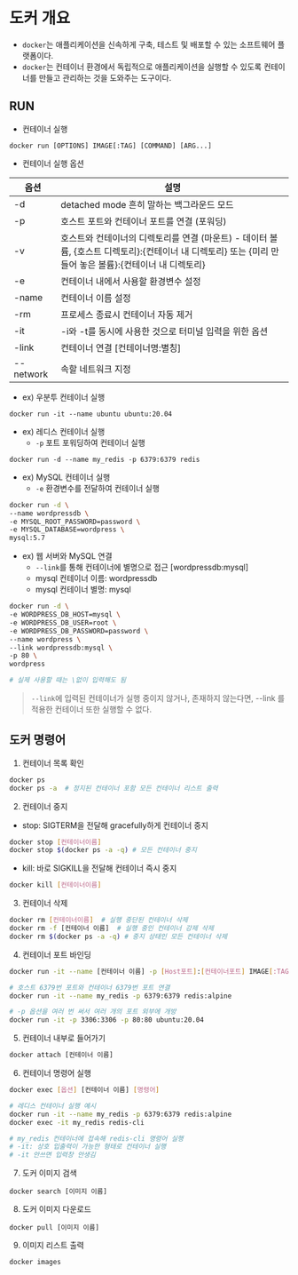 # 도커 개요
* `docker`는 애플리케이션을 신속하게 구축, 테스트 및 배포할 수 있는 소프트웨어 플랫폼이다.
* `docker`는 컨테이너 환경에서 독립적으로 애플리케이션을 실행할 수 있도록 컨테이너를 만들고 관리하는 것을 도와주는 도구이다.

## RUN
* 컨테이너 실행
```
docker run [OPTIONS] IMAGE[:TAG] [COMMAND] [ARG...]
```
* 컨테이너 실행 옵션

|옵션|설명|
|---|---|
|-d|	detached mode 흔히 말하는 백그라운드 모드|
|-p|	호스트 포트와 컨테이너 포트를 연결 (포워딩)|
|-v|	호스트와 컨테이너의 디렉토리를 연결 (마운트) - 데이터 볼륨, {호스트 디렉토리}:{컨테이너 내 디렉토리} 또는 {미리 만들어 놓은 볼륨}:{컨테이너 내 디렉토리}|
|-e|	컨테이너 내에서 사용할 환경변수 설정|
|-name|	컨테이너 이름 설정|
|-rm|	프로세스 종료시 컨테이너 자동 제거|
|-it|	-i와 -t를 동시에 사용한 것으로 터미널 입력을 위한 옵션|
|-link|	컨테이너 연결 [컨테이너명:별칭]|
|--network|	속할 네트워크 지정|

* ex) 우분투 컨테이너 실행
```
docker run -it --name ubuntu ubuntu:20.04
```
* ex) 레디스 컨테이너 실행
  * `-p` 포트 포워딩하여 컨테이너 실행 
```
docker run -d --name my_redis -p 6379:6379 redis
```
* ex) MySQL 컨테이너 실행
  * `-e` 환경변수를 전달하여 컨테이너 실행
```bash
docker run -d \
--name wordpressdb \
-e MYSQL_ROOT_PASSWORD=password \
-e MYSQL_DATABASE=wordpress \
mysql:5.7
```
* ex) 웹 서버와 MySQL 연결
  * `--link`를 통해 컨테이너에 별명으로 접근 [wordpressdb:mysql]
  * mysql 컨테이너 이름: wordpressdb
  * mysql 컨테이너 별명: mysql
```bash
docker run -d \
-e WORDPRESS_DB_HOST=mysql \
-e WORDPRESS_DB_USER=root \
-e WORDPRESS_DB_PASSWORD=password \
--name wordpress \
--link wordpressdb:mysql \
-p 80 \
wordpress

# 실제 사용할 때는 \없이 입력해도 됨
```
> `--link`에 입력된 컨테이너가 실행 중이지 않거나, 존재하지 않는다면,  --link  를 적용한 컨테이너 또한 실행할 수 없다.
## 도커 명령어
1. 컨테이너 목록 확인
```bash
docker ps
docker ps -a  # 정지된 컨테이너 포함 모든 컨테이너 리스트 출력
```
2. 컨테이너 중지
* stop: SIGTERM을 전달해 gracefully하게 컨테이너 중지
```bash
docker stop [컨테이너이름]
docker stop $(docker ps -a -q) # 모든 컨테이너 중지 
```
* kill: 바로 SIGKILL을 전달해 컨테이너 즉시 중지
```bash
docker kill [컨테이너이름]
```
3. 컨테이너 삭제
```bash
docker rm [컨테이너이름]  # 실행 중단된 컨테이너 삭제
docker rm -f [컨테이너 이름]  # 실행 중인 컨테이너 강제 삭제
docker rm $(docker ps -a -q) # 중지 상태인 모든 컨테이너 삭제
```
4. 컨테이너 포트 바인딩
```bash
docker run -it --name [컨테이너 이름] -p [Host포트]:[컨테이너포트] IMAGE[:TAG]

# 호스트 6379번 포트와 컨테이너 6379번 포트 연결
docker run -it --name my_redis -p 6379:6379 redis:alpine

# -p 옵션을 여러 번 써서 여러 개의 포트 외부에 개방
docker run -it -p 3306:3306 -p 80:80 ubuntu:20.04
```
5. 컨테이너 내부로 들어가기
```bash
docker attach [컨테이너 이름]
```
6. 컨테이너 명령어 실행
```bash
docker exec [옵션] [컨테이너 이름] [명령어]

# 레디스 컨테이너 실행 예시
docker run -it --name my_redis -p 6379:6379 redis:alpine
docker exec -it my_redis redis-cli

# my_redis 컨테이너에 접속해 redis-cli 명령어 실행
# -it: 상호 입출력이 가능한 형태로 컨테이너 실행
# -it 안쓰면 입력창 안생김
```
7. 도커 이미지 검색
```
docker search [이미지 이름]
```
8. 도커 이미지 다운로드
```
docker pull [이미지 이름]
```
9. 이미지 리스트 출력
```
docker images
```
